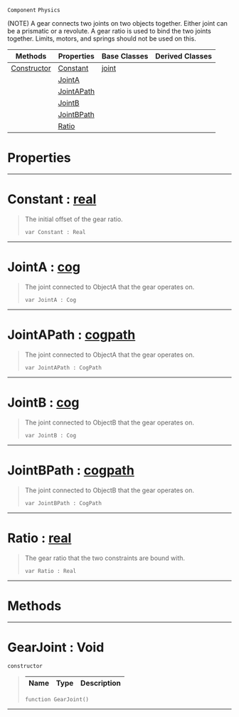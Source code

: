  `Component` `Physics`



(NOTE) A gear connects two joints on two objects together. Either joint can be a prismatic or a revolute. A gear ratio is used to bind the two joints together. Limits, motors, and springs should not be used on this.

|Methods|Properties|Base Classes|Derived Classes|
|---|---|---|---|
|[ Constructor](https://github.com/zeroengineteam/ZeroDocs/code_reference/class_reference/gearjoint.markdown#gearjoint-void)|[ Constant](https://github.com/zeroengineteam/ZeroDocs/code_reference/class_reference/gearjoint.markdown#constant-zero-engine-doc)|[joint](https://github.com/zeroengineteam/ZeroDocs/code_reference/class_reference/joint.markdown)| |
| |[ JointA](https://github.com/zeroengineteam/ZeroDocs/code_reference/class_reference/gearjoint.markdown#jointa-zero-engine-docum)| | |
| |[ JointAPath](https://github.com/zeroengineteam/ZeroDocs/code_reference/class_reference/gearjoint.markdown#jointapath-zero-engine-d)| | |
| |[ JointB](https://github.com/zeroengineteam/ZeroDocs/code_reference/class_reference/gearjoint.markdown#jointb-zero-engine-docum)| | |
| |[ JointBPath](https://github.com/zeroengineteam/ZeroDocs/code_reference/class_reference/gearjoint.markdown#jointbpath-zero-engine-d)| | |
| |[ Ratio](https://github.com/zeroengineteam/ZeroDocs/code_reference/class_reference/gearjoint.markdown#ratio-zero-engine-docume)| | |


 #  Properties


---  
 #  Constant : [real](https://github.com/zeroengineteam/ZeroDocs/code_reference/zilch_base_types/real.markdown)

> The initial offset of the gear ratio.
> ``` lang=cpp, name=Zilch
> var Constant : Real


---  
 #  JointA : [cog](https://github.com/zeroengineteam/ZeroDocs/code_reference/class_reference/cog.markdown)

> The joint connected to ObjectA that the gear operates on.
> ``` lang=cpp, name=Zilch
> var JointA : Cog


---  
 #  JointAPath : [cogpath](https://github.com/zeroengineteam/ZeroDocs/code_reference/class_reference/cogpath.markdown)

> The joint connected to ObjectA that the gear operates on.
> ``` lang=cpp, name=Zilch
> var JointAPath : CogPath


---  
 #  JointB : [cog](https://github.com/zeroengineteam/ZeroDocs/code_reference/class_reference/cog.markdown)

> The joint connected to ObjectB that the gear operates on.
> ``` lang=cpp, name=Zilch
> var JointB : Cog


---  
 #  JointBPath : [cogpath](https://github.com/zeroengineteam/ZeroDocs/code_reference/class_reference/cogpath.markdown)

> The joint connected to ObjectB that the gear operates on.
> ``` lang=cpp, name=Zilch
> var JointBPath : CogPath


---  
 #  Ratio : [real](https://github.com/zeroengineteam/ZeroDocs/code_reference/zilch_base_types/real.markdown)

> The gear ratio that the two constraints are bound with.
> ``` lang=cpp, name=Zilch
> var Ratio : Real


---  
 #  Methods


---  
 #  GearJoint : Void

 `constructor`

> 
> |Name|Type|Description|
> |---|---|---|
> ``` lang=cpp, name=Zilch
> function GearJoint()
> ``` 


---  
 

 